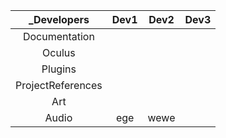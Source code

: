 | _Developers | Dev1 | Dev2 | Dev3  |
| :---:        |     :---:      |   :---:	    | :---: |
| Documentation   |      |    | 
| Oculus   |       |      |
| Plugins    |        | 	    |
| ProjectReferences  |      |     |
| Art    |        |      |
| Audio | ege | wewe |
